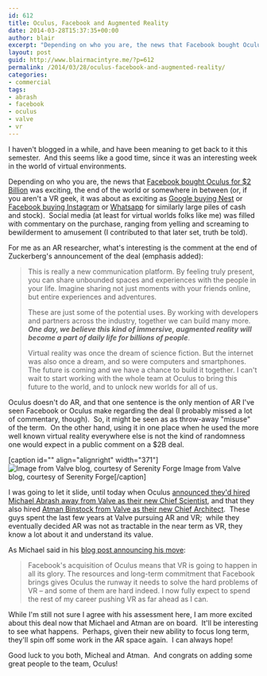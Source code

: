 ```yaml
---
id: 612
title: Oculus, Facebook and Augmented Reality
date: 2014-03-28T15:37:35+00:00
author: blair
excerpt: "Depending on who you are, the news that Facebook bought Oculus for $2 Billion was exciting, the end of the world or somewhere in between (or, if you aren't a VR geek, it was about as exciting as Google buying Nest or Facebook buying Instagram or Whatsapp for similarly large piles of cash and stock). "
layout: post
guid: http://www.blairmacintyre.me/?p=612
permalink: /2014/03/28/oculus-facebook-and-augmented-reality/
categories:
- commercial
tags:
- abrash
- facebook
- oculus
- valve
- vr
---
```


I haven't blogged in a while, and have been meaning to get back to it this semester.  And this seems like a good time, since it was an interesting week in the world of virtual environments.

Depending on who you are, the news that [Facebook bought Oculus for $2 Billion](https://www.facebook.com/zuck/posts/10101319050523971) was exciting, the end of the world or somewhere in between (or, if you aren't a VR geek, it was about as exciting as [Google buying Nest](https://investor.google.com/releases/2014/0113.html) or [Facebook buying Instagram](http://dealbook.nytimes.com/2012/04/09/facebook-buys-instagram-for-1-billion/?_php=true&_type=blogs&_r=0) or [Whatsapp](http://money.cnn.com/2014/02/19/technology/social/facebook-whatsapp/) for similarly large piles of cash and stock).  Social media (at least for virtual worlds folks like me) was filled with commentary on the purchase, ranging from yelling and screaming to bewilderment to amusement (I contributed to that later set, truth be told).

For me as an AR researcher, what's interesting is the comment at the end of Zuckerberg's announcement of the deal (emphasis added):


<blockquote>This is really a new communication platform. By feeling truly present, you can share unbounded spaces and experiences with the people in your life. Imagine sharing not just moments with your friends online, but entire experiences and adventures.

These are just some of the potential uses. By working with developers and partners across the industry, together we can build many more. _**One day, we believe this kind of immersive, augmented reality will become a part of daily life for billions of people**_.

Virtual reality was once the dream of science fiction. But the internet was also once a dream, and so were computers and smartphones. The future is coming and we have a chance to build it together. I can't wait to start working with the whole team at Oculus to bring this future to the world, and to unlock new worlds for all of us.</blockquote>




Oculus doesn't do AR, and that one sentence is the only mention of AR I've seen Facebook or Oculus make regarding the deal (I probably missed a lot of commentary, though).  So, it might be seen as as throw-away "misuse" of the term.  On the other hand, using it in one place when he used the more well known virtual reality everywhere else is not the kind of randomness one would expect in a public comment on a $2B deal.



[caption id="" align="alignright" width="371"]![Image from Valve blog, courtesy of Serenity Forge](http://s3.amazonaws.com/static.oculusvr.com/website/2014/03/room_small.jpg) Image from Valve blog, courtesy of Serenity Forge[/caption]



I was going to let it slide, until today when Oculus [announced they'd hired Michael Abrash away from Valve as their new Chief Scientist](http://www.oculusvr.com/blog/introducing-michael-abrash-oculus-chief-scientist/), and that they also hired [Atman Binstock from Valve as their new Chief Architect](http://www.oculusvr.com/blog/welcome-atman-binstock-chief-architect/).  These guys spent the last few years at Valve pursuing AR and VR;  while they eventually decided AR was not as tractable in the near term as VR, they know a lot about it and understand its value.


As Michael said in his [blog post announcing his move](http://www.oculusvr.com/blog/introducing-michael-abrash-oculus-chief-scientist/):


<blockquote>Facebook's acquisition of Oculus means that VR is going to happen in all its glory. The resources and long-term commitment that Facebook brings gives Oculus the runway it needs to solve the hard problems of VR – and some of them are hard indeed. I now fully expect to spend the rest of my career pushing VR as far ahead as I can.</blockquote>


While I'm still not sure I agree with his assessment here, I am more excited about this deal now that Michael and Atman are on board.  It'll be interesting to see what happens.  Perhaps, given their new ability to focus long term, they'll spin off some work in the AR space again.  I can always hope!

Good luck to you both, Micheal and Atman.  And congrats on adding some great people to the team, Oculus!
